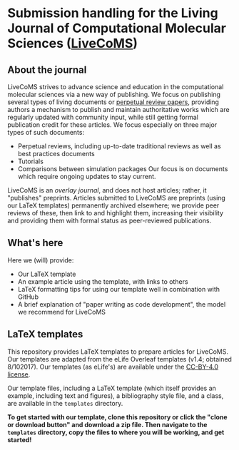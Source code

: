 # Submission handling for the Living Journal of Computational Molecular Sciences ([LiveCoMS](http://www.livecomsjournal.org/))

## About the journal

LiveCoMS strives to advance science and education in the computational molecular sciences via a new way of publishing.
We focus on publishing several types of living documents or [perpetual review papers](https://arxiv.org/abs/1502.01329), providing authors a mechanism to publish and maintain authoritative works which are regularly updated with community input, while still getting formal publication credit for these articles. 
We focus especially on three major types of such documents:
- Perpetual reviews, including up-to-date traditional reviews as well as best practices documents
- Tutorials
- Comparisons between simulation packages
Our focus is on documents which require ongoing updates to stay current.

LiveCoMS is an *overlay journal*, and does not host articles; rather, it "publishes" preprints.
Articles submitted to LiveCoMS are preprints (using our LaTeX templates) permanently archived elsewhere; we provide peer reviews of these, then link to and highlight them, increasing their visibility and providing them with formal status as peer-reviewed publications. 

## What's here

Here we (will) provide:
- Our LaTeX template
- An example article using the template, with links to others
- LaTeX formatting tips for using our template well in combination with GitHub
- A brief explanation of "paper writing as code development", the model we recommend for LiveCoMS


## LaTeX templates

This repository provides LaTeX templates to prepare articles for LiveCoMS. Our templates are adapted from the eLife Overleaf templates (v1.4; obtained 8/102017). 
Our templates (as eLife's) are available under the [CC-BY-4.0 license](https://creativecommons.org/licenses/by/4.0/).

Our template files, including a LaTeX template (which itself provides an example, including text and figures), a bibliography style file, and a class, are available in the `templates` directory. 

**To get started with our template, clone this repository or click the "clone or download button" and download a zip file. Then navigate to the `templates` directory, copy the files to where you will be working, and get started!**
 
